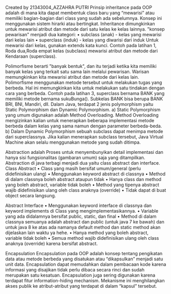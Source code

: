 Created by 21343004_AZZAHRA PUTRI
Prinsip inheritance pada OOP adalah di mana kita dapat membentuk class baru yang “mewarisi” atau memiliki bagian-bagian dari class yang sudah ada sebelumnya. Konsep ini menggunakan sistem hirarki atau bertingkat. Inheritance dimungkinkan untuk mewarisi atribut dan metode dari satu kelas ke kelas lainnya. "konsep pewarisan" menjadi dua kategori: • subclass (anak) - kelas yang mewarisi dari kelas lain • superclass (induk) - kelas yang diwarisi dari induk Untuk mewarisi dari kelas, gunakan extends kata kunci. Contoh pada latihan 1, Roda dua,Roda empat kelas (subclass) mewarisi atribut dan metode dari Kendaraan (superclass).

Polimorfisme berarti "banyak bentuk", dan itu terjadi ketika kita memiliki banyak kelas yang terkait satu sama lain melalui pewarisan. Warisan memungkinkan kita mewarisi atribut dan metode dari kelas lain. Polimorfisme menggunakan metode tersebut untuk melakukan tugas yang berbeda. Hal ini memungkinkan kita untuk melakukan satu tindakan dengan cara yang berbeda. Contoh pada latihan 3, superclass bernama BANK yang memiliki metode bernama sukuBunga(). Subkelas BANK bisa berupa BANK BRI, BNI, Mandiri, dll. Dalam Java, terdapat 2 jenis polymorphism yaitu Static Polymorphism dan Dynamic Polymorphism. a) Static Polymorphism yang umum digunakan adalah Method Overloading. Method Overloading mengizinkan kalian untuk menerapkan beberapa implementasi metode berbeda dalam kelas yang sama namun dengan parameter berbeda-beda. b) Dalam Dynamic Polymorphism sebuah subclass dapat menimpa metode dari superclassnya. Jika kalian menerapkan subclass tersebut, Java Virtual Machine akan selalu menggunakan metode yang sudah ditimpa.

Abstraction adalah Proses untuk menyembunyikan detail implementasi dan hanya sisi fungsionalitas (gambaran umum) saja yang ditampilkan. Abstraction di java terbagi menjadi dua yaitu class abstract dan interface. Class Abstract • Class yang masih bersifat umum/general (perlu didefinisikan ulang) • Menggunakan keyword abstract di classnya • Method di dalam classnya boleh abstract ataupun tidak • Hanya class dan method yang boleh abstract, variable tidak boleh • Method yang tipenya abstract wajib didefinisikan ulang oleh class anaknya (override) • Tidak dapat di buat object secara langsung.

Abstract Interface • Menggunakan keyword interface di classnya dan keyword implements di Class yang mengimplementasikannya. • Variable yang ada didalamnya bersifat public, static, dan final • Method di dalam classnya semuanya adalah abstract dan public (untuk java 7 ke bawah) dan untuk java 8 ke atas ada namanya default method dan static method akan dijelaskan lain waktu ya hehe. • Hanya method yang boleh abstract, variable tidak boleh • Semua method wajib didefinisikan ulang oleh class anaknya (override) karena bersifat abstract.

Encapsulation Encapsulation pada OOP adalah konsep tentang pengikatan data atau metode berbeda yang disatukan atau “dikapsulkan” menjadi satu unit data. Encapsulation dapat memudahkan dalam pembacaan kode karena informasi yang disajikan tidak perlu dibaca secara rinci dan sudah merupakan satu kesatuan. Encapsulation juga sering digunakan karena terdapat fitur information-hiding mechanism. Mekanisme ini menghilangkan akses publik ke atribut-atribut yang terdapat di dalam “kapsul” tersebut.
